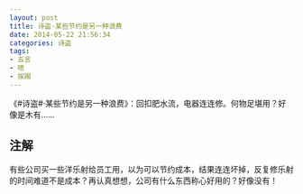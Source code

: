 ```yaml
---
layout: post
title: 诗盗·某些节约是另一种浪费
date: 2014-05-22 21:56:34
categories: 诗盗
tags:
- 五言
- 喷
- 挨踢
---
```

《#诗盗#·某些节约是另一种浪费》：回扣肥水流，电器连连修。何物足堪用？好像是木有……

## 注解
有些公司买一些洋乐射给员工用，以为可以节约成本，结果连连坏掉，反复修乐射的时间难道不是成本？再认真想想，公司有什么东西称心好用的？好像没有！
